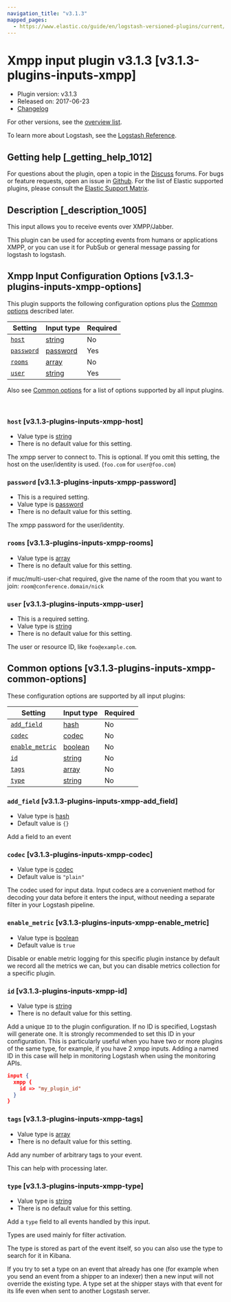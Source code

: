 ```yaml
---
navigation_title: "v3.1.3"
mapped_pages:
  - https://www.elastic.co/guide/en/logstash-versioned-plugins/current/v3.1.3-plugins-inputs-xmpp.html
---
```


# Xmpp input plugin v3.1.3 [v3.1.3-plugins-inputs-xmpp]


* Plugin version: v3.1.3
* Released on: 2017-06-23
* [Changelog](https://github.com/logstash-plugins/logstash-input-xmpp/blob/v3.1.3/CHANGELOG.md)

For other versions, see the [overview list](input-xmpp-index.md).

To learn more about Logstash, see the [Logstash Reference](logstash://reference/index.md).

## Getting help [_getting_help_1012]

For questions about the plugin, open a topic in the [Discuss](http://discuss.elastic.co) forums. For bugs or feature requests, open an issue in [Github](https://github.com/logstash-plugins/logstash-input-xmpp). For the list of Elastic supported plugins, please consult the [Elastic Support Matrix](https://www.elastic.co/support/matrix#matrix_logstash_plugins).


## Description [_description_1005]

This input allows you to receive events over XMPP/Jabber.

This plugin can be used for accepting events from humans or applications XMPP, or you can use it for PubSub or general message passing for logstash to logstash.


## Xmpp Input Configuration Options [v3.1.3-plugins-inputs-xmpp-options]

This plugin supports the following configuration options plus the [Common options](v3-1-3-plugins-inputs-xmpp.md#v3.1.3-plugins-inputs-xmpp-common-options) described later.

| Setting | Input type | Required |
| --- | --- | --- |
| [`host`](v3-1-3-plugins-inputs-xmpp.md#v3.1.3-plugins-inputs-xmpp-host) | [string](logstash://reference/configuration-file-structure.md#string) | No |
| [`password`](v3-1-3-plugins-inputs-xmpp.md#v3.1.3-plugins-inputs-xmpp-password) | [password](logstash://reference/configuration-file-structure.md#password) | Yes |
| [`rooms`](v3-1-3-plugins-inputs-xmpp.md#v3.1.3-plugins-inputs-xmpp-rooms) | [array](logstash://reference/configuration-file-structure.md#array) | No |
| [`user`](v3-1-3-plugins-inputs-xmpp.md#v3.1.3-plugins-inputs-xmpp-user) | [string](logstash://reference/configuration-file-structure.md#string) | Yes |

Also see [Common options](v3-1-3-plugins-inputs-xmpp.md#v3.1.3-plugins-inputs-xmpp-common-options) for a list of options supported by all input plugins.

 

### `host` [v3.1.3-plugins-inputs-xmpp-host]

* Value type is [string](logstash://reference/configuration-file-structure.md#string)
* There is no default value for this setting.

The xmpp server to connect to. This is optional. If you omit this setting, the host on the user/identity is used. (`foo.com` for `user@foo.com`)


### `password` [v3.1.3-plugins-inputs-xmpp-password]

* This is a required setting.
* Value type is [password](logstash://reference/configuration-file-structure.md#password)
* There is no default value for this setting.

The xmpp password for the user/identity.


### `rooms` [v3.1.3-plugins-inputs-xmpp-rooms]

* Value type is [array](logstash://reference/configuration-file-structure.md#array)
* There is no default value for this setting.

if muc/multi-user-chat required, give the name of the room that you want to join: `room@conference.domain/nick`


### `user` [v3.1.3-plugins-inputs-xmpp-user]

* This is a required setting.
* Value type is [string](logstash://reference/configuration-file-structure.md#string)
* There is no default value for this setting.

The user or resource ID, like `foo@example.com`.



## Common options [v3.1.3-plugins-inputs-xmpp-common-options]

These configuration options are supported by all input plugins:

| Setting | Input type | Required |
| --- | --- | --- |
| [`add_field`](v3-1-3-plugins-inputs-xmpp.md#v3.1.3-plugins-inputs-xmpp-add_field) | [hash](logstash://reference/configuration-file-structure.md#hash) | No |
| [`codec`](v3-1-3-plugins-inputs-xmpp.md#v3.1.3-plugins-inputs-xmpp-codec) | [codec](logstash://reference/configuration-file-structure.md#codec) | No |
| [`enable_metric`](v3-1-3-plugins-inputs-xmpp.md#v3.1.3-plugins-inputs-xmpp-enable_metric) | [boolean](logstash://reference/configuration-file-structure.md#boolean) | No |
| [`id`](v3-1-3-plugins-inputs-xmpp.md#v3.1.3-plugins-inputs-xmpp-id) | [string](logstash://reference/configuration-file-structure.md#string) | No |
| [`tags`](v3-1-3-plugins-inputs-xmpp.md#v3.1.3-plugins-inputs-xmpp-tags) | [array](logstash://reference/configuration-file-structure.md#array) | No |
| [`type`](v3-1-3-plugins-inputs-xmpp.md#v3.1.3-plugins-inputs-xmpp-type) | [string](logstash://reference/configuration-file-structure.md#string) | No |

### `add_field` [v3.1.3-plugins-inputs-xmpp-add_field]

* Value type is [hash](logstash://reference/configuration-file-structure.md#hash)
* Default value is `{}`

Add a field to an event


### `codec` [v3.1.3-plugins-inputs-xmpp-codec]

* Value type is [codec](logstash://reference/configuration-file-structure.md#codec)
* Default value is `"plain"`

The codec used for input data. Input codecs are a convenient method for decoding your data before it enters the input, without needing a separate filter in your Logstash pipeline.


### `enable_metric` [v3.1.3-plugins-inputs-xmpp-enable_metric]

* Value type is [boolean](logstash://reference/configuration-file-structure.md#boolean)
* Default value is `true`

Disable or enable metric logging for this specific plugin instance by default we record all the metrics we can, but you can disable metrics collection for a specific plugin.


### `id` [v3.1.3-plugins-inputs-xmpp-id]

* Value type is [string](logstash://reference/configuration-file-structure.md#string)
* There is no default value for this setting.

Add a unique `ID` to the plugin configuration. If no ID is specified, Logstash will generate one. It is strongly recommended to set this ID in your configuration. This is particularly useful when you have two or more plugins of the same type, for example, if you have 2 xmpp inputs. Adding a named ID in this case will help in monitoring Logstash when using the monitoring APIs.

```json
input {
  xmpp {
    id => "my_plugin_id"
  }
}
```


### `tags` [v3.1.3-plugins-inputs-xmpp-tags]

* Value type is [array](logstash://reference/configuration-file-structure.md#array)
* There is no default value for this setting.

Add any number of arbitrary tags to your event.

This can help with processing later.


### `type` [v3.1.3-plugins-inputs-xmpp-type]

* Value type is [string](logstash://reference/configuration-file-structure.md#string)
* There is no default value for this setting.

Add a `type` field to all events handled by this input.

Types are used mainly for filter activation.

The type is stored as part of the event itself, so you can also use the type to search for it in Kibana.

If you try to set a type on an event that already has one (for example when you send an event from a shipper to an indexer) then a new input will not override the existing type. A type set at the shipper stays with that event for its life even when sent to another Logstash server.



